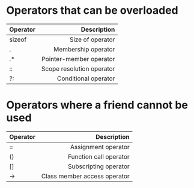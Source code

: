 # Operators that can be overloaded

| Operator |    Description              |
|:---------|----------------------------:|
| sizeof   | Size of operator            |
| .        | Membership operator         |
| .*       | Pointer-member operator     |
| ::       | Scope resolution operator   |
| ?:       | Conditional operator        |

# Operators where a friend cannot be used

| Operator | Description |
|:---------|------------:|
| =        | Assignment operator |
| ()       | Function call operator |
| []       | Subscripting operator |
| ->       | Class member access operator |
